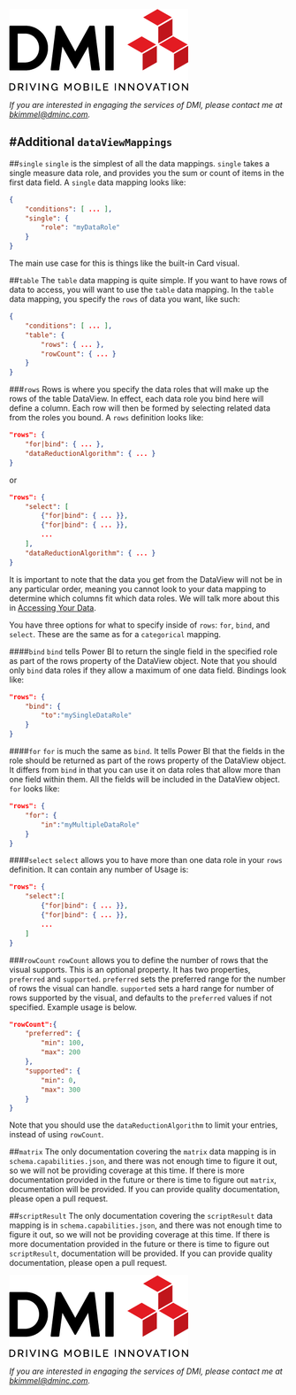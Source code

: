 [![DMI Logo](/img/DMI_Logo.png)](https://dminc.com/)

_If you are interested in engaging the services of DMI, please contact me at [bkimmel@dminc.com](mailto:bkimmel@dminc.com)._

#Additional `dataViewMappings`
--
##`single`
`single` is the simplest of all the data mappings. `single` takes a single measure data role, and provides you the sum or count of items in the first data field. A `single` data mapping looks like:

```json
{
    "conditions": [ ... ],
    "single": {
        "role": "myDataRole"
    }
}
```
The main use case for this is things like the built-in Card visual.

##`table`
The `table` data mapping is quite simple. If you want to have rows of data to access, you will want to use the `table` data mapping. In the `table` data mapping, you specify the `rows` of data you want, like such:

```json
{
    "conditions": [ ... ],
    "table": {
        "rows": { ... },
        "rowCount": { ... }
    }
}
```

###`rows`
Rows is where you specify the data roles that will make up the rows of the table DataView. In effect, each data role you bind here will define a column. Each row will then be formed by selecting related data from the roles you bound. A `rows` definition looks like:

```json
"rows": {
    "for|bind": { ... },
    "dataReductionAlgorithm": { ... }
}
```

or

```json
"rows": {
    "select": [
        {"for|bind": { ... }},
        {"for|bind": { ... }},
        ...
    ],
    "dataReductionAlgorithm": { ... }
}
```

It is important to note that the data you get from the DataView will not be in any particular order, meaning you cannot look to your data mapping to determine which columns fit which data roles. We will talk more about this in [Accessing Your Data]().

You have three options for what to specify inside of `rows`: `for`, `bind`, and `select`. These are the same as for a `categorical` mapping.

####`bind`
`bind` tells Power BI to return the single field in the specified role as part of the rows property of the DataView object. Note that you should only `bind` data roles if they allow a maximum of one data field. Bindings look like:

```json
"rows": {
    "bind": {
        "to":"mySingleDataRole"
    }
}
```

####`for`
`for` is much the same as `bind`. It tells Power BI that the fields in the role should be returned as part of the rows property of the DataView object. It differs from `bind` in that you can use it on data roles that allow more than one field within them. All the fields will be included in the DataView object. `for` looks like:

```json
"rows": {
    "for": {
        "in":"myMultipleDataRole"
    }
}
```
####`select`
`select` allows you to have more than one data role in your `rows` definition. It can contain any number of Usage is:

```json
"rows": {
    "select":[
        {"for|bind": { ... }},
        {"for|bind": { ... }},
        ...
    ]
}
```

###`rowCount`
`rowCount` allows you to define the number of rows that the visual supports. This is an optional property. It has two properties, `preferred` and `supported`. `preferred` sets the preferred range for the number of rows the visual can handle. `supported` sets a hard range for number of rows supported by the visual, and defaults to the `preferred` values if not specified. Example usage is below.

```json
"rowCount":{
    "preferred": {
        "min": 100,
        "max": 200
    },
    "supported": {
        "min": 0,
        "max": 300
    }
}
```

Note that you should use the `dataReductionAlgorithm` to limit your entries, instead of using `rowCount`.

##`matrix`
The only documentation covering the `matrix` data mapping is in `schema.capabilities.json`, and there was not enough time to figure it out, so we will not be providing coverage at this time. If there is more documentation provided in the future or there is time to figure out `matrix`, documentation will be provided. If you can provide quality documentation, please open a pull request.

##`scriptResult`
The only documentation covering the `scriptResult` data mapping is in `schema.capabilities.json`, and there was not enough time to figure it out, so we will not be providing coverage at this time. If there is more documentation provided in the future or there is time to figure out `scriptResult`, documentation will be provided. If you can provide quality documentation, please open a pull request.

[![DMI Logo](/img/DMI_Logo.png)](https://dminc.com/)

_If you are interested in engaging the services of DMI, please contact me at [bkimmel@dminc.com](mailto:bkimmel@dminc.com)._

